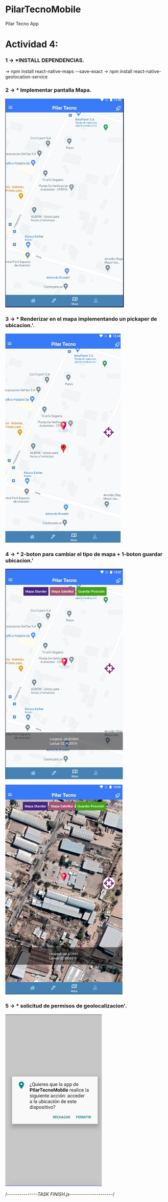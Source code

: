 # PilarTecnoMobile
Pilar Tecno App 

# Actividad 4:

### 1   -> *INSTALL DEPENDENCIAS.

-> npm install react-native-maps --save-exact
-> npm install react-native-geolocation-service

### 2   -> * Implementar pantalla Mapa.
![Image 3](src/assets/screenshots/mapa1.jpg)

### 3  -> * Renderizar en el mapa implementando un pickaper de ubicacion.'.

![Image 3](src/assets/screenshots/mapa2.jpg)

### 4 ->  * 2-boton para cambiar el tipo de mapa + 1-boton guardar ubicacion.'
![Image 3](src/assets/screenshots/mapa4.jpg)

![Image 3](src/assets/screenshots/mapa4b.jpg)

### 5 ->  * solicitud de permisos de geolocalizacion'.
![Image 3](src/assets/screenshots/permiso.jpg)


/*---------------TASK FINISH.js---------------------*/

